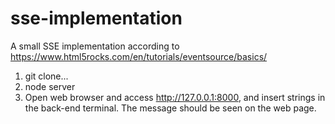 # sse-implementation
A small SSE implementation according to https://www.html5rocks.com/en/tutorials/eventsource/basics/

1. git clone...
2. node server
3. Open web browser and access http://127.0.0.1:8000, and insert strings in the back-end terminal. The message should be seen on the web page.
